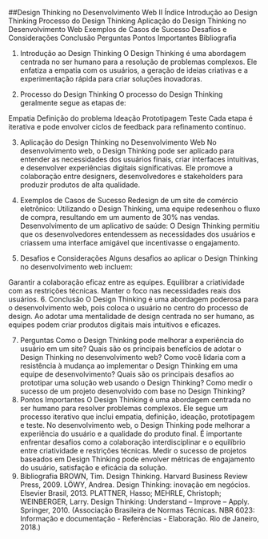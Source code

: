 ##Design Thinking no Desenvolvimento Web II
Índice
Introdução ao Design Thinking
Processo do Design Thinking
Aplicação do Design Thinking no Desenvolvimento Web
Exemplos de Casos de Sucesso
Desafios e Considerações
Conclusão
Perguntas
Pontos Importantes
Bibliografia
1. Introdução ao Design Thinking
O Design Thinking é uma abordagem centrada no ser humano para a resolução de problemas complexos. Ele enfatiza a empatia com os usuários, a geração de ideias criativas e a experimentação rápida para criar soluções inovadoras.

2. Processo do Design Thinking
O processo do Design Thinking geralmente segue as etapas de:

Empatia
Definição do problema
Ideação
Prototipagem
Teste
Cada etapa é iterativa e pode envolver ciclos de feedback para refinamento contínuo.

3. Aplicação do Design Thinking no Desenvolvimento Web
No desenvolvimento web, o Design Thinking pode ser aplicado para entender as necessidades dos usuários finais, criar interfaces intuitivas, e desenvolver experiências digitais significativas. Ele promove a colaboração entre designers, desenvolvedores e stakeholders para produzir produtos de alta qualidade.

4. Exemplos de Casos de Sucesso
Redesign de um site de comércio eletrônico: Utilizando o Design Thinking, uma equipe redesenhou o fluxo de compra, resultando em um aumento de 30% nas vendas.
Desenvolvimento de um aplicativo de saúde: O Design Thinking permitiu que os desenvolvedores entendessem as necessidades dos usuários e criassem uma interface amigável que incentivasse o engajamento.
5. Desafios e Considerações
Alguns desafios ao aplicar o Design Thinking no desenvolvimento web incluem:

Garantir a colaboração eficaz entre as equipes.
Equilibrar a criatividade com as restrições técnicas.
Manter o foco nas necessidades reais dos usuários.
6. Conclusão
O Design Thinking é uma abordagem poderosa para o desenvolvimento web, pois coloca o usuário no centro do processo de design. Ao adotar uma mentalidade de design centrada no ser humano, as equipes podem criar produtos digitais mais intuitivos e eficazes.

7. Perguntas
Como o Design Thinking pode melhorar a experiência do usuário em um site?
Quais são os principais benefícios de adotar o Design Thinking no desenvolvimento web?
Como você lidaria com a resistência à mudança ao implementar o Design Thinking em uma equipe de desenvolvimento?
Quais são os principais desafios ao prototipar uma solução web usando o Design Thinking?
Como medir o sucesso de um projeto desenvolvido com base no Design Thinking?
8. Pontos Importantes
O Design Thinking é uma abordagem centrada no ser humano para resolver problemas complexos.
Ele segue um processo iterativo que inclui empatia, definição, ideação, prototipagem e teste.
No desenvolvimento web, o Design Thinking pode melhorar a experiência do usuário e a qualidade do produto final.
É importante enfrentar desafios como a colaboração interdisciplinar e o equilíbrio entre criatividade e restrições técnicas.
Medir o sucesso de projetos baseados em Design Thinking pode envolver métricas de engajamento do usuário, satisfação e eficácia da solução.
9. Bibliografia
BROWN, Tim. Design Thinking. Harvard Business Review Press, 2009.
LÖWY, Andrea. Design Thinking: inovação em negócios. Elsevier Brasil, 2013.
PLATTNER, Hasso; MEHRLE, Christoph; WEINBERGER, Larry. Design Thinking: Understand – Improve – Apply. Springer, 2010.
(Associação Brasileira de Normas Técnicas. NBR 6023: Informação e documentação - Referências - Elaboração. Rio de Janeiro, 2018.)

